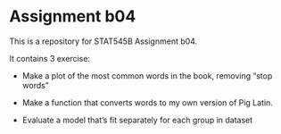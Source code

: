 
# Assignment b04

This is a repository for STAT545B Assignment b04.

It contains 3 exercise:

* Make a plot of the most common words in the book, removing “stop words”

* Make a function that converts words to my own version of Pig Latin.

* Evaluate a model that’s fit separately for each group in dataset
